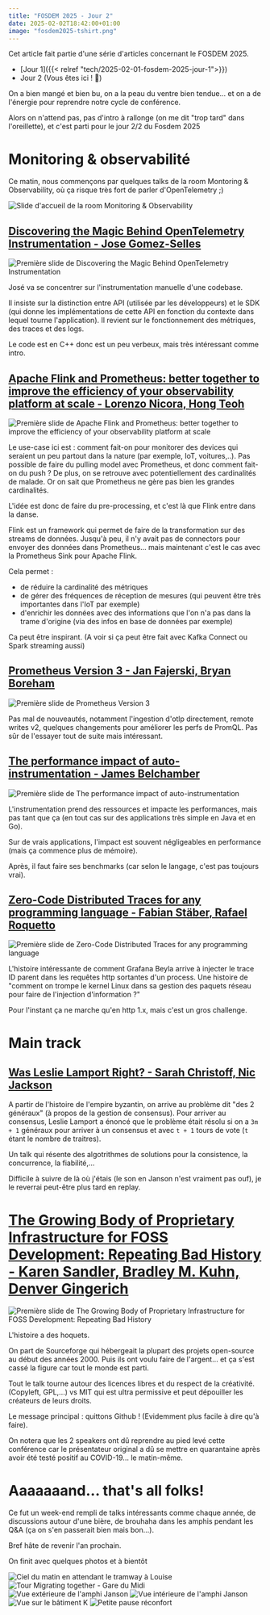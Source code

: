 ```yaml
---
title: "FOSDEM 2025 - Jour 2"
date: 2025-02-02T18:42:00+01:00
image: "fosdem2025-tshirt.png"
---
```


Cet article fait partie d'une série d'articles concernant le FOSDEM 2025.
* [Jour 1]({{< relref "tech/2025-02-01-fosdem-2025-jour-1">}})
* Jour 2 (Vous êtes ici ! 🎯)


On a bien mangé et bien bu, on a la peau du ventre bien tendue... et on a de l'énergie pour reprendre notre cycle de conférence.

Alors on n'attend pas, pas d'intro à rallonge (on me dit "trop tard" dans l'oreillette), et c'est parti pour le jour 2/2 du Fosdem 2025

# Monitoring & observabilité

Ce matin, nous commençons par quelques talks de la room Montoring & Observability, où ça risque très fort de parler d'OpenTelemetry ;)

![Slide d'accueil de la room Monitoring & Observability](monitoring-room.png)

## [Discovering the Magic Behind OpenTelemetry Instrumentation - Jose Gomez-Selles](https://fosdem.org/2025/schedule/event/fosdem-2025-4146-discovering-the-magic-behind-opentelemetry-instrumentation/)

![Première slide de Discovering the Magic Behind OpenTelemetry Instrumentation](monitoring-discovering-magic-otel.png)

José va se concentrer sur l'instrumentation manuelle d'une codebase.

Il insiste sur la distinction entre API (utilisée par les développeurs) et le SDK (qui donne les implémentations de cette API en fonction du contexte dans lequel tourne l'application). Il revient sur le fonctionnement des métriques, des traces et des logs.

Le code est en C++ donc est un peu verbeux, mais très intéressant comme intro.

## [Apache Flink and Prometheus: better together to improve the efficiency of your observability platform at scale - Lorenzo Nicora, Hong Teoh](https://fosdem.org/2025/schedule/event/fosdem-2025-5726-apache-flink-and-prometheus-better-together-to-improve-the-efficiency-of-your-observability-platform-at-scale/)

![Première slide de Apache Flink and Prometheus: better together to improve the efficiency of your observability platform at scale](apache-flink.png)

Le use-case ici est : comment fait-on pour monitorer des devices qui seraient un peu partout dans la nature (par exemple, IoT, voitures,..). Pas possible de faire du pulling model avec Prometheus, et donc comment fait-on du push ? De plus, on se retrouve avec potentiellement des cardinalités de malade. Or on sait que Prometheus ne gère pas bien les grandes cardinalités.

L'idée est donc de faire du pre-processing, et c'est là que Flink entre dans la danse.

Flink est un framework qui permet de faire de la transformation sur des streams de données. Jusqu'à peu, il n'y avait pas de connectors pour envoyer des données dans Prometheus... mais maintenant c'est le cas avec la Prometheus Sink pour Apache Flink.

Cela permet :
* de réduire la cardinalité des métriques
* de gérer des fréquences de réception de mesures (qui peuvent être très importantes dans l'IoT par exemple) 
* d'enrichir les données avec des informations que l'on n'a pas dans la trame d'origine (via des infos en base de données par exemple)

Ca peut être inspirant. (A voir si ça peut être fait avec Kafka Connect ou Spark streaming aussi)

## [Prometheus Version 3 - Jan Fajerski, Bryan Boreham](https://fosdem.org/2025/schedule/event/fosdem-2025-6571-prometheus-version-3/)

![Première slide de Prometheus Version 3](prometheus-3.0.png)

Pas mal de nouveautés, notamment l'ingestion d'otlp directement, remote writes v2, quelques changements pour améliorer les perfs de PromQL. Pas sûr de l'essayer tout de suite mais intéressant.

## [The performance impact of auto-instrumentation - James Belchamber](https://fosdem.org/2025/schedule/event/fosdem-2025-5502-the-performance-impact-of-auto-instrumentation/)

![Première slide de The performance impact of auto-instrumentation](performance-impact-of-auto-instrumenting.png)

L'instrumentation prend des ressources et impacte les performances, mais pas tant que ça (en tout cas sur des applications très simple en Java et en Go).

Sur de vrais applications, l'impact est souvent négligeables en performance (mais ça commence plus de mémoire).

Après, il faut faire ses benchmarks (car selon le langage, c'est pas toujours vrai).

## [Zero-Code Distributed Traces for any programming language - Fabian Stäber, Rafael Roquetto](https://fosdem.org/2025/schedule/event/fosdem-2025-5028-zero-code-distributed-traces-for-any-programming-language/)

![Première slide de Zero-Code Distributed Traces for any programming language](zero-code-distributed-traces.png)

L'histoire intéressante de comment Grafana Beyla arrive à injecter le trace ID parent dans les requêtes http sortantes d'un process. Une histoire de "comment on trompe le kernel Linux dans sa gestion des paquets réseau pour faire de l'injection d'information ?"

Pour l'instant ça ne marche qu'en http 1.x, mais c'est un gros challenge.

# Main track

## [Was Leslie Lamport Right? - Sarah Christoff, Nic Jackson](https://fosdem.org/2025/schedule/event/fosdem-2025-4941-was-leslie-lamport-right-/)

A partir de l'histoire de l'empire byzantin, on arrive au problème dit "des 2 généraux" (à propos de la gestion de consensus). Pour arriver au consensus, Leslie Lamport a énoncé que le problème était résolu si on a `3m + 1` généraux pour arriver à un consensus et avec `t + 1` tours de vote (`t` étant le nombre de traitres).

Un talk qui résente des algotrithmes de solutions pour la consistence, la concurrence, la fiabilité,...

Difficile à suivre de là où j'étais (le son en Janson n'est vraiment pas ouf), je le reverrai peut-être plus tard en replay.

# [The Growing Body of Proprietary Infrastructure for FOSS Development: Repeating Bad History - Karen Sandler, Bradley M. Kuhn, Denver Gingerich](https://fosdem.org/2025/schedule/event/fosdem-2025-6153-the-growing-body-of-proprietary-infrastructure-for-foss-development-repeating-bad-history/)

![Première slide de The Growing Body of Proprietary Infrastructure for FOSS Development: Repeating Bad History](growing-body.png)

L'histoire a des hoquets.

On part de Sourceforge qui hébergeait la plupart des projets open-source au début des années 2000. Puis ils ont voulu faire de l'argent... et ça s'est cassé la figure car tout le monde est parti.

Tout le talk tourne autour des licences libres et du respect de la créativité. (Copyleft, GPL,...) vs MIT qui est ultra permissive et peut dépouiller les créateurs de leurs droits.

Le message principal : quittons Github ! (Evidemment plus facile à dire qu'à faire).

On notera que les 2 speakers ont dû reprendre au pied levé cette conférence car le présentateur original a dû se mettre en quarantaine après avoir été testé positif au COVID-19... le matin-même.

# Aaaaaaand... that's all folks!

Ce fut un week-end rempli de talks intéressants comme chaque année, de discussions autour d'une bière, de brouhaha dans les amphis pendant les Q&A (ça on s'en passerait bien mais bon...).

Bref hâte de revenir l'an prochain.

On finit avec quelques photos et à bientôt

![Ciel du matin en attendant le tramway à Louise](ciel-du-matin.png)
![Tour Migrating together - Gare du Midi](migrating-together.png)
![Vue extérieure de l'amphi Janson](amphi-janson.png)
![Vue intérieure de l'amphi Janson](amphi-janson-interieur.png)
![Vue sur le bâtiment K](vue-sur-le-k.png)
![Petite pause réconfort](pause-reconfort.png)